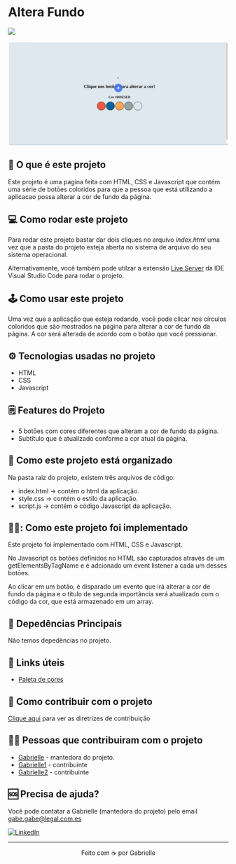 # Altera Fundo
![](https://img.shields.io/github/repo-size/VillaGabe/altera-fundo?style=plastic&label=Tamanho&color=%23FF0FFF)
<p align= "center">
  <img src="./imagens/telaInicial.png" alt="Tela Inicial" width="500px"></img>
</p>

## 🤔 O que é este projeto
Este projeto é uma pagina feita com HTML, CSS e Javascript que contém uma série de botōes coloridos para que a pessoa que está utilizando a aplicacao possa alterar a cor de fundo da página.

## 💻 Como rodar este projeto
Para rodar este projeto bastar dar dois cliques no arquivo *index.html* uma vez que a pasta do projeto esteja aberta no sistema de arquivo do seu sistema operacional.

Alternativamente, você também pode utilzar a extensão [Live Server](https://marketplace.visualstudio.com/items?itemName=ritwickdey.LiveServer) da IDE Visual Studio Code para rodar o projeto.

## 🕹️ Como usar este projeto
Uma vez que a aplicação que esteja rodando, você pode clicar nos círculos  coloridos que são mostrados na página para alterar a cor de fundo da página. A cor será alterada de acordo com o botão que você pressionar.

## ⚙️ Tecnologias usadas no projeto
- HTML
- CSS
- Javascript

## 🗒️ Features do Projeto
- 5 botōes com cores diferentes que alteram a cor de fundo da página.
- Subtítulo que é atualizado conforme a cor atual da página.

## 📁 Como este projeto está organizado
Na pasta raiz do projeto, existem três arquivos de código:
- index.html -> contém o html da aplicação.
- style.css -> contém o estilo da aplicação.
- script.js -> contém o código Javascript da aplicação.

## 🧑‍💻: Como este projeto foi implementado
Este projeto foi implementado com HTML, CSS e Javascript.

No Javascript os botōes definidos no HTML são capturados através de um getElementsByTagName e é adcionado um event listener a cada um desses botōes.

Ao clicar em um botão, é disparado um evento que irá alterar a cor de fundo da página e o título de segunda importância será atualizado com o código da cor, que está armazenado em um array.

## 🌠 Depedências Principais
Não temos depedências no projeto.

## 🔗 Links úteis
- [Paleta de cores](https://coolors.co/palette/d94e33-2c5697-ed9b33-8a9b8e-2d2926-f4e5de-dde5ed-f8f1e0-d7d2cd-dfdede)

## 🤝 Como contribuir com o projeto
[Clique aqui](./CONTRIBUTING.md) para ver as diretrizes de contribuição

## 🧑‍💻 Pessoas que contribuiram com o projeto
- [Gabrielle](https://github.com/VillaGabe) - mantedora do projeto.
- [Gabrielle1](https://github.com/VillaGabe) - contribuinte
- [Gabrielle2](https://github.com/VillaGabe) - contribuinte

## 🆘 Precisa de ajuda?
Você pode contatar a Gabrielle (mantedora do projeto) pelo email gabe.gabe@legal.com.es

[![LinkedIn](https://img.shields.io/badge/linkedin-%230077B5.svg?logo=linkedin&logoColor=white)](https://www.linkedin.com/in/gabriellepontescastro/)

-------------------
<p align= "center">
  Feito com ☕ por Gabrielle
</p>

